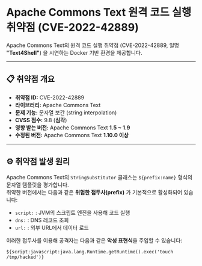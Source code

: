 # Apache Commons Text 원격 코드 실행 취약점 (CVE-2022-42889)

Apache Commons Text의 원격 코드 실행 취약점 (CVE-2022-42889, 일명 **"Text4Shell"**) 을 시연하는 Docker 기반 환경을 제공합니다.

---

## 📋 취약점 개요

- **취약점 ID:** CVE-2022-42889
- **라이브러리:** Apache Commons Text
- **문제 기능:** 문자열 보간 (string interpolation)
- **CVSS 점수:** 9.8 (**심각**)
- **영향 받는 버전:** Apache Commons Text **1.5 ~ 1.9**
- **수정된 버전:** Apache Commons Text **1.10.0 이상**

---

## ⚙️ 취약점 발생 원리

Apache Commons Text의 `StringSubstitutor` 클래스는 `${prefix:name}` 형식의 문자열 템플릿을 평가합니다.  
취약한 버전에서는 다음과 같은 **위험한 접두사(prefix)** 가 기본적으로 활성화되어 있습니다:

- `script:` : JVM의 스크립트 엔진을 사용해 코드 실행
- `dns:` : DNS 레코드 조회
- `url:` : 외부 URL에서 데이터 로드

이러한 접두사를 이용해 공격자는 다음과 같은 **악성 표현식**을 주입할 수 있습니다:

```text
${script:javascript:java.lang.Runtime.getRuntime().exec('touch /tmp/hacked')}

